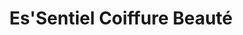 ---
title: "Es'Sentiel Coiffure Beauté"
url: /charbonnier-les-mines/essentiel-coiffure-beaute/
shop: coiffeur
---